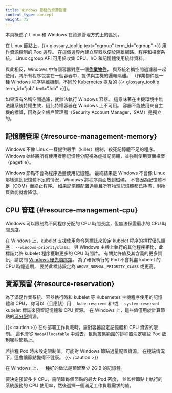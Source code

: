 ```yaml
---
title: Windows 節點的資源管理
content_type: concept
weight: 75
---
```

<!--
reviewers:
- jayunit100
- jsturtevant
- marosset
- perithompson
title: Resource Management for Windows nodes
content_type: concept
weight: 75
-->

<!-- overview 
This page outlines the differences in how resources are managed between Linux and Windows.
-->
本頁概述了 Linux 和 Windows 在資源管理方式上的區別。

<!-- body -->
<!--
On Linux nodes, {{< glossary_tooltip text="cgroups" term_id="cgroup" >}} are used
as a pod boundary for resource control. Containers are created within that boundary for network, process and file system isolation. The Linux cgroup APIs can be used to gather CPU, I/O, and memory use statistics.

In contrast, Windows uses a [_job object_](https://docs.microsoft.com/windows/win32/procthread/job-objects) per container with a system namespace filter
to contain all processes in a container and provide logical isolation from the
host. (Job objects are a Windows process isolation mechanism and are different from what Kubernetes refers to as a {{< glossary_tooltip term_id="job" text="Job" >}}).

There is no way to run a Windows container without the namespace filtering in
place. This means that system privileges cannot be asserted in the context of the
host, and thus privileged containers are not available on Windows.
Containers cannot assume an identity from the host because the Security Account Manager (SAM) is separate.
-->
在 Linux 節點上，{{< glossary_tooltip text="cgroup" term_id="cgroup" >}} 用作資源控制的 Pod 邊界。
在這個邊界內建立容器以便於隔離網路、程序和檔案系統。
Linux cgroup API 可用於收集 CPU、I/O 和記憶體使用統計資料。

與此相反，Windows 中每個容器對應一個[**作業物件**](https://docs.microsoft.com/zh-cn/windows/win32/procthread/job-objects)，
與系統名稱空間過濾器一起使用，將所有程序包含在一個容器中，提供與主機的邏輯隔離。
（作業物件是一種 Windows 程序隔離機制，不同於 Kubernetes 提及的 {{< glossary_tooltip term_id="job" text="Job" >}})。

如果沒有名稱空間過濾，就無法執行 Windows 容器。
這意味著在主機環境中無法讓系統特權生效，因此特權容器在 Windows 上不可用。
容器不能使用來自主機的標識，因為安全帳戶管理器（Security Account Manager，SAM）是獨立的。

<!--
## Memory management {#resource-management-memory}

Windows does not have an out-of-memory process killer as Linux does. Windows always
treats all user-mode memory allocations as virtual, and pagefiles are mandatory.

Windows nodes do not overcommit memory for processes. The
net effect is that Windows won't reach out of memory conditions the same way Linux
does, and processes page to disk instead of being subject to out of memory (OOM)
termination. If memory is over-provisioned and all physical memory is exhausted,
then paging can slow down performance.
-->
## 記憶體管理 {#resource-management-memory}

Windows 不像 Linux 一樣提供殺手（killer）機制，殺死記憶體不足的程序。
Windows 始終將所有使用者態記憶體分配視為虛擬記憶體，並強制使用頁面檔案（pagefile）。

Windows 節點不會為程序過量使用記憶體。
最終結果是 Windows 不會像 Linux 那樣達到記憶體不足的情況，Windows 將程序頁面放到磁碟，
不會因為記憶體不足（OOM）而終止程序。
如果記憶體配置過量且所有物理記憶體都已耗盡，則換頁效能就會降低。
<!--
## CPU management {#resource-management-cpu}

Windows can limit the amount of CPU time allocated for different processes but cannot
guarantee a minimum amount of CPU time.

On Windows, the kubelet supports a command-line flag to set the
[scheduling priority](https://docs.microsoft.com/windows/win32/procthread/scheduling-priorities) of the
kubelet process: `--windows-priorityclass`. This flag allows the kubelet process to get
more CPU time slices when compared to other processes running on the Windows host.
More information on the allowable values and their meaning is available at
[Windows Priority Classes](https://docs.microsoft.com/en-us/windows/win32/procthread/scheduling-priorities#priority-class).
To ensure that running Pods do not starve the kubelet of CPU cycles, set this flag to `ABOVE_NORMAL_PRIORITY_CLASS` or above.
-->
## CPU 管理 {#resource-management-cpu}

Windows 可以限制為不同程序分配的 CPU 時間長度，但無法保證最小的 CPU 時間長度。

在 Windows 上，kubelet 支援使用命令列標誌來設定 kubelet 程序的[排程優先順序](https://docs.microsoft.com/zh-cn/windows/win32/procthread/scheduling-priorities)：
`--windows-priorityclass`。
與 Windows 主機上執行的其他程序相比，此標誌允許 kubelet 程序獲取更多的 CPU 時間片。
有關允許值及其含義的更多資訊，請訪問 [Windows 優先順序類](https://docs.microsoft.com/zh-cn/windows/win32/procthread/scheduling-priorities#priority-class)。
為了確保執行的 Pod 不會耗盡 kubelet 的 CPU 時鐘週期，
要將此標誌設定為 `ABOVE_NORMAL_PRIORITY_CLASS` 或更高。

<!--
## Resource reservation {#resource-reservation}

To account for memory and CPU used by the operating system, the container runtime, and by
Kubernetes host processes such as the kubelet, you can (and should) reserve
memory and CPU resources with the  `--kube-reserved` and/or `--system-reserved` kubelet flags.
On Windows these values are only used to calculate the node's
[allocatable](/docs/tasks/administer-cluster/reserve-compute-resources/#node-allocatable) resources.
-->
## 資源預留 {#resource-reservation}

為了滿足作業系統、容器執行時和 kubelet 等 Kubernetes 主機程序使用的記憶體和 CPU，
你可以（且應該）用 `--kube-reserved` 和/或 `--system-reserved` kubelet 標誌來預留記憶體和 CPU 資源。
在 Windows 上，這些值僅用於計算節點的[可分配](/zh-cn/docs/tasks/administer-cluster/reserve-compute-resources/#node-allocatable)資源。

<!--
As you deploy workloads, set resource memory and CPU limits on containers.
This also subtracts from `NodeAllocatable` and helps the cluster-wide scheduler in determining which pods to place on which nodes.

Scheduling pods without limits may over-provision the Windows nodes and in extreme
cases can cause the nodes to become unhealthy.
-->
{{< caution >}}
在你部署工作負載時，需對容器設定記憶體和 CPU 資源的限制。
這也會從 `NodeAllocatable` 中減去，幫助叢集範圍的排程器決定哪些 Pod 放到哪些節點上。

若排程 Pod 時未設定限制值，可能對 Windows 節點過量配置資源。
在極端情況下，這會讓節點變得不健康。
{{< /caution >}}

<!--
On Windows, a good practice is to reserve at least 2GiB of memory.

To determine how much CPU to reserve,
identify the maximum pod density for each node and monitor the CPU usage of
the system services running there, then choose a value that meets your workload needs.
-->
在 Windows 上，一種好的做法是預留至少 2GiB 的記憶體。

要決定預留多少 CPU，需明確每個節點的最大 Pod 密度，
並監控節點上執行的系統服務的 CPU 使用率，然後選擇一個滿足工作負載需求的值。
